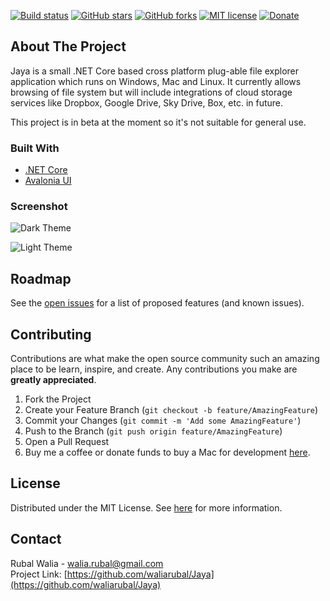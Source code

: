[![Build status](https://ci.appveyor.com/api/projects/status/467yhb1fia401wai?svg=true)](https://ci.appveyor.com/project/waliarubal/jaya)
[![GitHub stars](https://img.shields.io/github/stars/waliarubal/Jaya)](https://github.com/waliarubal/Jaya/stargazers)
[![GitHub forks](https://img.shields.io/github/forks/waliarubal/Jaya)](https://github.com/waliarubal/Jaya/network)
[![MIT license](https://img.shields.io/github/license/waliarubal/Jaya)](https://raw.githubusercontent.com/waliarubal/Jaya/master/LICENSE)
[![Donate](https://img.shields.io/badge/Donate-PayPal-green.svg)](https://www.paypal.com/cgi-bin/webscr?cmd=_s-xclick&hosted_button_id=DEXCFJ6R48SR2)

## About The Project

Jaya is a small .NET Core based cross platform plug-able file explorer application which runs on Windows, Mac and Linux. It currently allows browsing of file system but will include integrations of cloud storage services like Dropbox, Google Drive, Sky Drive, Box, etc. in future.

This project is in beta at the moment so it's not suitable for general use.

### Built With
* [.NET Core](https://github.com/dotnet/core)
* [Avalonia UI](https://avaloniaui.net/)

### Screenshot

![Dark Theme](https://raw.githubusercontent.com/waliarubal/Jaya/master/Screenshots/00.png)

![Light Theme](https://raw.githubusercontent.com/waliarubal/Jaya/master/Screenshots/01.png)

## Roadmap

See the [open issues](https://github.com/waliarubal/Jaya/issues) for a list of proposed features (and known issues).

## Contributing

Contributions are what make the open source community such an amazing place to be learn, inspire, and create. Any contributions you make are **greatly appreciated**.

1. Fork the Project
2. Create your Feature Branch (`git checkout -b feature/AmazingFeature`)
3. Commit your Changes (`git commit -m 'Add some AmazingFeature'`)
4. Push to the Branch (`git push origin feature/AmazingFeature`)
5. Open a Pull Request
6. Buy me a coffee or donate funds to buy a Mac for development [here](https://www.paypal.com/cgi-bin/webscr?cmd=_s-xclick&hosted_button_id=DEXCFJ6R48SR2).

## License

Distributed under the MIT License. See [here](https://raw.githubusercontent.com/waliarubal/Jaya/master/LICENSE) for more information.

## Contact

Rubal Walia - walia.rubal@gmail.com  
Project Link: [https://github.com/waliarubal/Jaya](https://github.com/waliarubal/Jaya)
